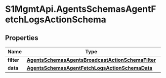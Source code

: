 # S1MgmtApi.AgentsSchemasAgentFetchLogsActionSchema

## Properties
Name | Type | Description | Notes
------------ | ------------- | ------------- | -------------
**filter** | [**AgentsSchemasAgentsBroadcastActionSchemaFilter**](AgentsSchemasAgentsBroadcastActionSchemaFilter.md) |  | 
**data** | [**AgentsSchemasAgentFetchLogsActionSchemaData**](AgentsSchemasAgentFetchLogsActionSchemaData.md) |  | [optional] 


